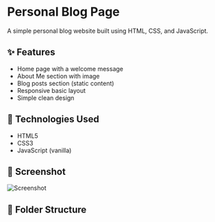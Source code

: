 # Personal Blog Page

A simple personal blog website built using HTML, CSS, and JavaScript.

## ✨ Features

- Home page with a welcome message
- About Me section with image
- Blog posts section (static content)
- Responsive basic layout
- Simple clean design

## 🔧 Technologies Used

- HTML5
- CSS3
- JavaScript (vanilla)

## 📸 Screenshot

![Screenshot](images/screenshot.png)

## 📂 Folder Structure

